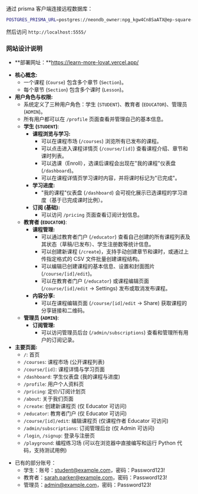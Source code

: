 通过 prisma 客户端连接远程数据库：
```bash
POSTGRES_PRISMA_URL=postgres://neondb_owner:npg_kgw4Cn8SaATX@ep-square-water-a5yhu3cl.us-east-2.aws.neon.tech/neondb?sslmode=require pnpm exec prisma studio
```

然后访问 `http://localhost:5555/`

### 网站设计说明

- **部署网址：**https://learn-more-lovat.vercel.app/

*   **核心概念:**
    *   一个课程 (`Course`) 包含多个章节 (`Section`)。
    *   每个章节 (`Section`) 包含多个课时 (`Lesson`)。
*   **用户角色与权限:**
    *   系统定义了三种用户角色：学生 (`STUDENT`)、教育者 (`EDUCATOR`)、管理员 (`ADMIN`)。
    *   所有用户都可以在 `/profile` 页面查看并管理自己的基本信息。
    *   **学生 (`STUDENT`)**:
        *   **课程浏览与学习:**
            *   可以在课程市场 (`/courses`) 浏览所有已发布的课程。
            *   可以点击进入课程详情页 (`/course/[id]`) 查看课程介绍、章节和课时列表。
            *   可以选课（Enroll），选课后课程会出现在"我的课程"仪表盘 (`/dashboard`)。
            *   可以在课程详情页学习课时内容，并将课时标记为"已完成"。
        *   **学习进度:**
            *   "我的课程"仪表盘 (`/dashboard`) 会可视化展示已选课程的学习进度（基于已完成课时比例）。
        *   **订阅 (基础):**
            *   可以访问 `/pricing` 页面查看订阅计划信息。
    *   **教育者 (`EDUCATOR`)**:
        *   **课程管理:**
            *   可以通过教育者门户 (`/educator`) 查看自己创建的所有课程列表及其状态（草稿/已发布）、学生注册数等统计信息。
            *   可以创建新课程 (`/create`)，支持手动创建章节和课时，或通过上传指定格式的 CSV 文件批量创建课程结构。
            *   可以编辑已创建课程的基本信息、设置和封面图片 (`/course/[id]/edit`)。
            *   可以在教育者门户 (`/educator`) 或课程编辑页面 (`/course/[id]/edit` -> Settings) 发布或取消发布课程。
        *   **内容分享:**
            *   可以在课程编辑页面 (`/course/[id]/edit` -> Share) 获取课程的分享链接和二维码。
    *   **管理员 (`ADMIN`)**:
        *   **订阅管理:**
            *   可以访问管理员后台 (`/admin/subscriptions`) 查看和管理所有用户的订阅记录。
*   **主要页面:**
    *   `/`: 首页
    *   `/courses`: 课程市场 (公开课程列表)
    *   `/course/[id]`: 课程详情与学习页面
    *   `/dashboard`: 学生仪表盘 (我的课程与进度)
    *   `/profile`: 用户个人资料页
    *   `/pricing`: 定价/订阅计划页
    *   `/about`: 关于我们页面
    *   `/create`: 创建新课程页 (仅 Educator 可访问)
    *   `/educator`: 教育者门户 (仅 Educator 可访问)
    *   `/course/[id]/edit`: 编辑课程页 (仅课程作者 Educator 可访问)
    *   `/admin/subscriptions`: 订阅管理后台 (仅 Admin 可访问)
    *   `/login`, `/signup`: 登录与注册页
    *   `/playground`: 编程练习场 (可以在浏览器中直接编写和运行 Python 代码，支持测试用例)

- 已有的部分账号：
  - 学生：账号：student@example.com，密码：Password123!
  - 教育者：sarah.parker@example.com，密码：Password123!
  - 管理员：admin@example.com，密码：Password123!